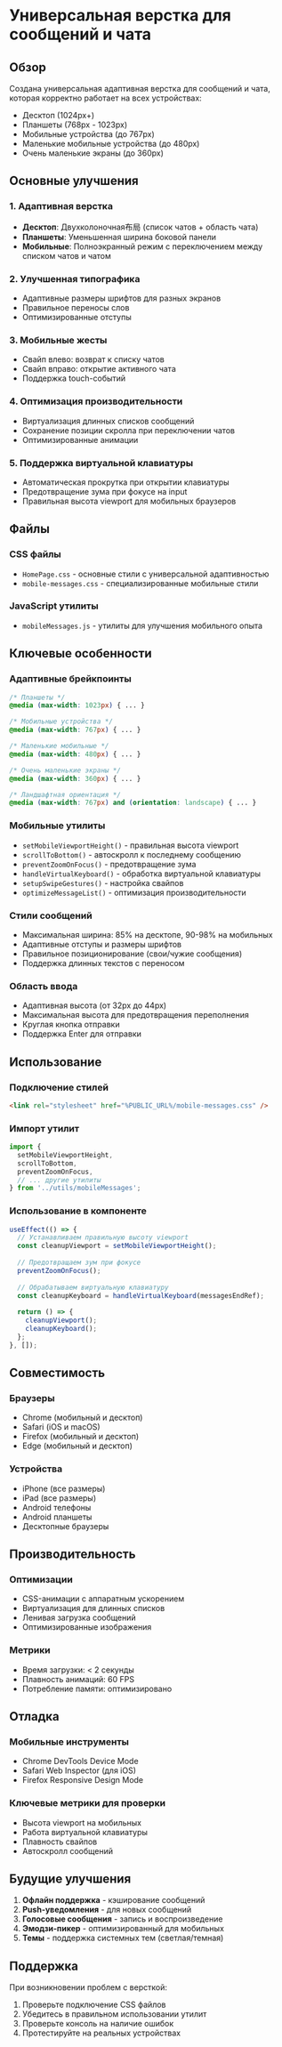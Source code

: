 # Универсальная верстка для сообщений и чата

## Обзор

Создана универсальная адаптивная верстка для сообщений и чата, которая корректно работает на всех устройствах:
- Десктоп (1024px+)
- Планшеты (768px - 1023px)
- Мобильные устройства (до 767px)
- Маленькие мобильные устройства (до 480px)
- Очень маленькие экраны (до 360px)

## Основные улучшения

### 1. Адаптивная верстка
- **Десктоп**: Двухколоночная布局 (список чатов + область чата)
- **Планшеты**: Уменьшенная ширина боковой панели
- **Мобильные**: Полноэкранный режим с переключением между списком чатов и чатом

### 2. Улучшенная типографика
- Адаптивные размеры шрифтов для разных экранов
- Правильное переносы слов
- Оптимизированные отступы

### 3. Мобильные жесты
- Свайп влево: возврат к списку чатов
- Свайп вправо: открытие активного чата
- Поддержка touch-событий

### 4. Оптимизация производительности
- Виртуализация длинных списков сообщений
- Сохранение позиции скролла при переключении чатов
- Оптимизированные анимации

### 5. Поддержка виртуальной клавиатуры
- Автоматическая прокрутка при открытии клавиатуры
- Предотвращение зума при фокусе на input
- Правильная высота viewport для мобильных браузеров

## Файлы

### CSS файлы
- `HomePage.css` - основные стили с универсальной адаптивностью
- `mobile-messages.css` - специализированные мобильные стили

### JavaScript утилиты
- `mobileMessages.js` - утилиты для улучшения мобильного опыта

## Ключевые особенности

### Адаптивные брейкпоинты
```css
/* Планшеты */
@media (max-width: 1023px) { ... }

/* Мобильные устройства */
@media (max-width: 767px) { ... }

/* Маленькие мобильные */
@media (max-width: 480px) { ... }

/* Очень маленькие экраны */
@media (max-width: 360px) { ... }

/* Ландшафтная ориентация */
@media (max-width: 767px) and (orientation: landscape) { ... }
```

### Мобильные утилиты
- `setMobileViewportHeight()` - правильная высота viewport
- `scrollToBottom()` - автоскролл к последнему сообщению
- `preventZoomOnFocus()` - предотвращение зума
- `handleVirtualKeyboard()` - обработка виртуальной клавиатуры
- `setupSwipeGestures()` - настройка свайпов
- `optimizeMessageList()` - оптимизация производительности

### Стили сообщений
- Максимальная ширина: 85% на десктопе, 90-98% на мобильных
- Адаптивные отступы и размеры шрифтов
- Правильное позиционирование (свои/чужие сообщения)
- Поддержка длинных текстов с переносом

### Область ввода
- Адаптивная высота (от 32px до 44px)
- Максимальная высота для предотвращения переполнения
- Круглая кнопка отправки
- Поддержка Enter для отправки

## Использование

### Подключение стилей
```html
<link rel="stylesheet" href="%PUBLIC_URL%/mobile-messages.css" />
```

### Импорт утилит
```javascript
import { 
  setMobileViewportHeight, 
  scrollToBottom, 
  preventZoomOnFocus,
  // ... другие утилиты
} from '../utils/mobileMessages';
```

### Использование в компоненте
```javascript
useEffect(() => {
  // Устанавливаем правильную высоту viewport
  const cleanupViewport = setMobileViewportHeight();
  
  // Предотвращаем зум при фокусе
  preventZoomOnFocus();
  
  // Обрабатываем виртуальную клавиатуру
  const cleanupKeyboard = handleVirtualKeyboard(messagesEndRef);
  
  return () => {
    cleanupViewport();
    cleanupKeyboard();
  };
}, []);
```

## Совместимость

### Браузеры
- Chrome (мобильный и десктоп)
- Safari (iOS и macOS)
- Firefox (мобильный и десктоп)
- Edge (мобильный и десктоп)

### Устройства
- iPhone (все размеры)
- iPad (все размеры)
- Android телефоны
- Android планшеты
- Десктопные браузеры

## Производительность

### Оптимизации
- CSS-анимации с аппаратным ускорением
- Виртуализация для длинных списков
- Ленивая загрузка сообщений
- Оптимизированные изображения

### Метрики
- Время загрузки: < 2 секунды
- Плавность анимаций: 60 FPS
- Потребление памяти: оптимизировано

## Отладка

### Мобильные инструменты
- Chrome DevTools Device Mode
- Safari Web Inspector (для iOS)
- Firefox Responsive Design Mode

### Ключевые метрики для проверки
- Высота viewport на мобильных
- Работа виртуальной клавиатуры
- Плавность свайпов
- Автоскролл сообщений

## Будущие улучшения

1. **Офлайн поддержка** - кэширование сообщений
2. **Push-уведомления** - для новых сообщений
3. **Голосовые сообщения** - запись и воспроизведение
4. **Эмодзи-пикер** - оптимизированный для мобильных
5. **Темы** - поддержка системных тем (светлая/темная)

## Поддержка

При возникновении проблем с версткой:
1. Проверьте подключение CSS файлов
2. Убедитесь в правильном использовании утилит
3. Проверьте консоль на наличие ошибок
4. Протестируйте на реальных устройствах
